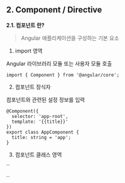 ## 2. Component / Directive
**2.1. 컴포넌트 란?**

>Angular 애플리케이션을 구성하는 기본 요소

1. import 영역

 Angular 라이브러리 모듈 또는 사용자 모듈 호출

```
import { Component } from '@angular/core';
```

2. 컴포넌트 장식자

 컴포넌트와 관련된 설정 정보를 입력

```
@Component({
  selector: 'app-root',
  template: '{{title}}'
})
export class AppComponent {
  title: string = 'app';
}
```

3. 컴포넌트 클래스 영역

``

``
